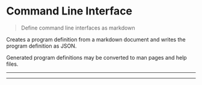 # Command Line Interface

<? @include readme/badges.md ?>

> Define command line interfaces as markdown

Creates a program definition from a markdown document and writes the program definition as JSON.

Generated program definitions may be converted to man pages and help files.

<? @include {=readme} install.md ?>

***
<!-- @toc -->
***

<? @include {=readme} usage.md example.md guide.md help.md ?>

<? @exec mkapi index.js --title=API --level=2 ?>
<? @include {=readme} license.md links.md ?>
